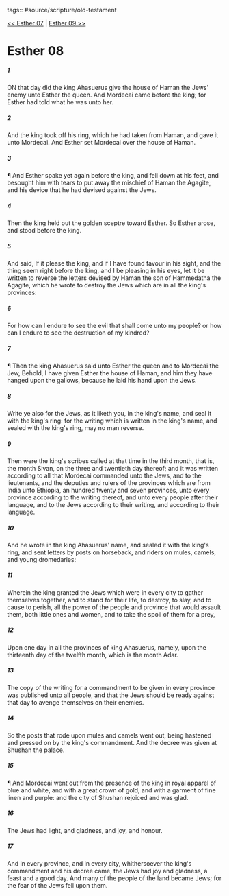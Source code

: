 tags:: #source/scripture/old-testament

[<< Esther 07](/old-testament/17_Esther/Esther_07.md) | [Esther 09 >>](/old-testament/17_Esther/Esther_09.md)

# Esther 08

##### 1

ON that day did the king Ahasuerus give the house of Haman the Jews' enemy unto Esther the queen. And Mordecai came before the king; for Esther had told what he was unto her.

##### 2

And the king took off his ring, which he had taken from Haman, and gave it unto Mordecai. And Esther set Mordecai over the house of Haman.

##### 3

¶ And Esther spake yet again before the king, and fell down at his feet, and besought him with tears to put away the mischief of Haman the Agagite, and his device that he had devised against the Jews.

##### 4

Then the king held out the golden sceptre toward Esther. So Esther arose, and stood before the king.

##### 5

And said, If it please the king, and if I have found favour in his sight, and the thing seem right before the king, and I be pleasing in his eyes, let it be written to reverse the letters devised by Haman the son of Hammedatha the Agagite, which he wrote to destroy the Jews which are in all the king's provinces:

##### 6

For how can I endure to see the evil that shall come unto my people? or how can I endure to see the destruction of my kindred?

##### 7

¶ Then the king Ahasuerus said unto Esther the queen and to Mordecai the Jew, Behold, I have given Esther the house of Haman, and him they have hanged upon the gallows, because he laid his hand upon the Jews.

##### 8

Write ye also for the Jews, as it liketh you, in the king's name, and seal it with the king's ring: for the writing which is written in the king's name, and sealed with the king's ring, may no man reverse.

##### 9

Then were the king's scribes called at that time in the third month, that is, the month Sivan, on the three and twentieth day thereof; and it was written according to all that Mordecai commanded unto the Jews, and to the lieutenants, and the deputies and rulers of the provinces which are from India unto Ethiopia, an hundred twenty and seven provinces, unto every province according to the writing thereof, and unto every people after their language, and to the Jews according to their writing, and according to their language.

##### 10

And he wrote in the king Ahasuerus' name, and sealed it with the king's ring, and sent letters by posts on horseback, and riders on mules, camels, and young dromedaries:

##### 11

Wherein the king granted the Jews which were in every city to gather themselves together, and to stand for their life, to destroy, to slay, and to cause to perish, all the power of the people and province that would assault them, both little ones and women, and to take the spoil of them for a prey,

##### 12

Upon one day in all the provinces of king Ahasuerus, namely, upon the thirteenth day of the twelfth month, which is the month Adar.

##### 13

The copy of the writing for a commandment to be given in every province was published unto all people, and that the Jews should be ready against that day to avenge themselves on their enemies.

##### 14

So the posts that rode upon mules and camels went out, being hastened and pressed on by the king's commandment. And the decree was given at Shushan the palace.

##### 15

¶ And Mordecai went out from the presence of the king in royal apparel of blue and white, and with a great crown of gold, and with a garment of fine linen and purple: and the city of Shushan rejoiced and was glad.

##### 16

The Jews had light, and gladness, and joy, and honour.

##### 17

And in every province, and in every city, whithersoever the king's commandment and his decree came, the Jews had joy and gladness, a feast and a good day. And many of the people of the land became Jews; for the fear of the Jews fell upon them.
